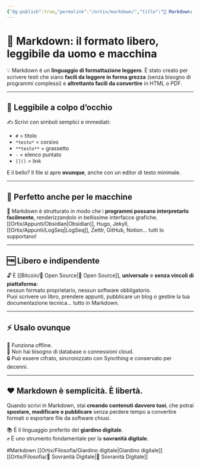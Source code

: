 ```yaml
---
{"dg-publish":true,"permalink":"/ortix/markdown/","title":"📝 Markdown: il formato libero, leggibile da uomo e macchina","tags":["Markdown","FormatiLiberi","Scrittura","Obsidian","SovranitàDigitale"]}
---
```



# 📝 **Markdown: il formato libero, leggibile da uomo e macchina**

💡 Markdown è un **linguaggio di formattazione leggero**. È stato creato per scrivere testi che siano **facili da leggere in forma grezza** (senza bisogno di programmi complessi) e **altrettanto facili da convertire** in HTML o PDF.

---

## 👀 **Leggibile a colpo d’occhio**

✍️ Scrivi con simboli semplici e immediati:

- `#` = titolo
- `*testo*` = corsivo
- `**testo**` = grassetto
- `-` = elenco puntato
- `[]()` = link

E il bello? Il file si apre **ovunque**, anche con un editor di testo minimale.

---

## 🤖 **Perfetto anche per le macchine**

🧠 Markdown è strutturato in modo che i **programmi possano interpretarlo facilmente**, renderizzandolo in bellissime interfacce grafiche.  
[[Ortix/Appunti/Obsidian\|Obsidian]], Hugo, Jekyll, [[Ortix/Appunti/LogSeq\|LogSeq]], Zettlr, GitHub, Notion… tutti lo supportano!

---

## 🆓 **Libero e indipendente**

🔓 È [[Bitcoin/🧬 Open Source\|🧬 Open Source]], **universale** e **senza vincoli di piattaforma**:  
nessun formato proprietario, nessun software obbligatorio.  
Puoi scrivere un libro, prendere appunti, pubblicare un blog o gestire la tua documentazione tecnica… tutto in Markdown.

---

## ⚡ **Usalo ovunque**

📲 Funziona offline.  
📁 Non hai bisogno di database o connessioni cloud.  
🔒 Può essere cifrato, sincronizzato con Syncthing e conservato per decenni.

---

## ❤️ Markdown è semplicità. È libertà.

Quando scrivi in Markdown, stai **creando contenuti davvero tuoi**, che potrai **spostare, modificare o pubblicare** senza perdere tempo a convertire formati o esportare file da software chiusi.

📚 È il linguaggio preferito del **giardino digitale**.  
✊ È uno strumento fondamentale per la **sovranità digitale**.

#Markdown
[[Ortix/Filosofia/Giardino digitale\|Giardino digitale]]
[[Ortix/Filosofia/🧭 Sovranità Digitale\|🧭 Sovranità Digitale]]